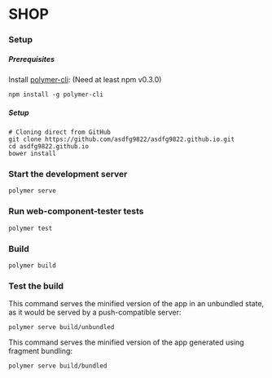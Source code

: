 # SHOP

### Setup

##### Prerequisites

Install [polymer-cli](https://github.com/Polymer/polymer-cli):
(Need at least npm v0.3.0)

    npm install -g polymer-cli


##### Setup
    # Cloning direct from GitHub
    git clone https://github.com/asdfg9822/asdfg9822.github.io.git
    cd asdfg9822.github.io
    bower install

### Start the development server

    polymer serve

### Run web-component-tester tests

    polymer test

### Build

    polymer build

### Test the build

This command serves the minified version of the app in an unbundled state, as it would be served by a push-compatible server:

    polymer serve build/unbundled
    
This command serves the minified version of the app generated using fragment bundling:

    polymer serve build/bundled
